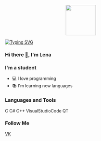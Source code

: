 <div id="header" align="center">
  <img src="https://i.giphy.com/media/v1.Y2lkPTc5MGI3NjExM3dzZG1zMWc3aGg5eHRqdWJnd3FmcDFoeTl1NHA5ZmRwajhicTYzZCZlcD12MV9pbnRlcm5hbF9naWZfYnlfaWQmY3Q9cw/aIJDrOomj81MQZz2uO/giphy.gif" width="100"/>
</div>

[![Typing SVG](https://readme-typing-svg.demolab.com?font=Fira+Code&weight=800&size=26&pause=1000&color=F77624&center=true&vCenter=true&width=435&lines=Hi+there+%F0%9F%91%8B%2C+I'm+Lena+)](https://git.io/typing-svg)
### Hi there 👋, I'm Lena 

### I'm a student
- 💻 I love programming
- 📚 I'm learning new languages

### Languages and Tools
C
C#
C++
VisualStudioCode
QT

### Follow Me
[VK](https://vk.com/jrifkavgrgz)
